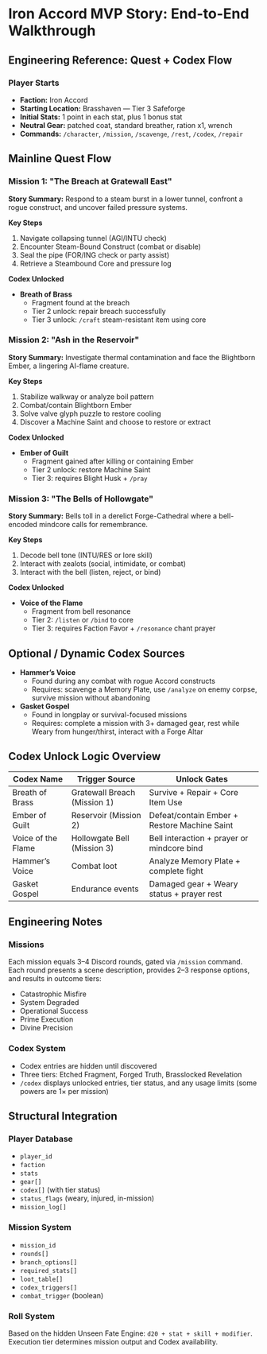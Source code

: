 # Iron Accord MVP Story: End-to-End Walkthrough

## Engineering Reference: Quest + Codex Flow

### Player Starts
- **Faction:** Iron Accord
- **Starting Location:** Brasshaven — Tier 3 Safeforge
- **Initial Stats:** 1 point in each stat, plus 1 bonus stat
- **Neutral Gear:** patched coat, standard breather, ration x1, wrench
- **Commands:** `/character`, `/mission`, `/scavenge`, `/rest`, `/codex`, `/repair`

## Mainline Quest Flow

### Mission 1: "The Breach at Gratewall East"
**Story Summary:**
Respond to a steam burst in a lower tunnel, confront a rogue construct, and uncover failed pressure systems.

**Key Steps**
1. Navigate collapsing tunnel (AGI/INTU check)
2. Encounter Steam-Bound Construct (combat or disable)
3. Seal the pipe (FOR/ING check or party assist)
4. Retrieve a Steambound Core and pressure log

**Codex Unlocked**
- **Breath of Brass**
  - Fragment found at the breach
  - Tier 2 unlock: repair breach successfully
  - Tier 3 unlock: `/craft` steam-resistant item using core

### Mission 2: "Ash in the Reservoir"
**Story Summary:**
Investigate thermal contamination and face the Blightborn Ember, a lingering AI-flame creature.

**Key Steps**
1. Stabilize walkway or analyze boil pattern
2. Combat/contain Blightborn Ember
3. Solve valve glyph puzzle to restore cooling
4. Discover a Machine Saint and choose to restore or extract

**Codex Unlocked**
- **Ember of Guilt**
  - Fragment gained after killing or containing Ember
  - Tier 2 unlock: restore Machine Saint
  - Tier 3: requires Blight Husk + `/pray`

### Mission 3: "The Bells of Hollowgate"
**Story Summary:**
Bells toll in a derelict Forge-Cathedral where a bell-encoded mindcore calls for remembrance.

**Key Steps**
1. Decode bell tone (INTU/RES or lore skill)
2. Interact with zealots (social, intimidate, or combat)
3. Interact with the bell (listen, reject, or bind)

**Codex Unlocked**
- **Voice of the Flame**
  - Fragment from bell resonance
  - Tier 2: `/listen` or `/bind` to core
  - Tier 3: requires Faction Favor + `/resonance` chant prayer

## Optional / Dynamic Codex Sources
- **Hammer’s Voice**
  - Found during any combat with rogue Accord constructs
  - Requires: scavenge a Memory Plate, use `/analyze` on enemy corpse, survive mission without abandoning
- **Gasket Gospel**
  - Found in longplay or survival-focused missions
  - Requires: complete a mission with 3+ damaged gear, rest while Weary from hunger/thirst, interact with a Forge Altar

## Codex Unlock Logic Overview
| Codex Name     | Trigger Source                | Unlock Gates                                       |
| -------------- | ----------------------------- | -------------------------------------------------- |
| Breath of Brass| Gratewall Breach (Mission 1)  | Survive + Repair + Core Item Use                   |
| Ember of Guilt | Reservoir (Mission 2)         | Defeat/contain Ember + Restore Machine Saint       |
| Voice of the Flame | Hollowgate Bell (Mission 3) | Bell interaction + prayer or mindcore bind         |
| Hammer’s Voice | Combat loot                  | Analyze Memory Plate + complete fight              |
| Gasket Gospel  | Endurance events             | Damaged gear + Weary status + prayer rest          |

## Engineering Notes

### Missions
Each mission equals 3–4 Discord rounds, gated via `/mission` command.
Each round presents a scene description, provides 2–3 response options, and results in outcome tiers:
- Catastrophic Misfire
- System Degraded
- Operational Success
- Prime Execution
- Divine Precision

### Codex System
- Codex entries are hidden until discovered
- Three tiers: Etched Fragment, Forged Truth, Brasslocked Revelation
- `/codex` displays unlocked entries, tier status, and any usage limits (some powers are 1× per mission)

## Structural Integration

### Player Database
- `player_id`
- `faction`
- `stats`
- `gear[]`
- `codex[]` (with tier status)
- `status_flags` (weary, injured, in-mission)
- `mission_log[]`

### Mission System
- `mission_id`
- `rounds[]`
- `branch_options[]`
- `required_stats[]`
- `loot_table[]`
- `codex_triggers[]`
- `combat_trigger` (boolean)

### Roll System
Based on the hidden Unseen Fate Engine: `d20 + stat + skill + modifier`.
Execution tier determines mission output and Codex availability.
